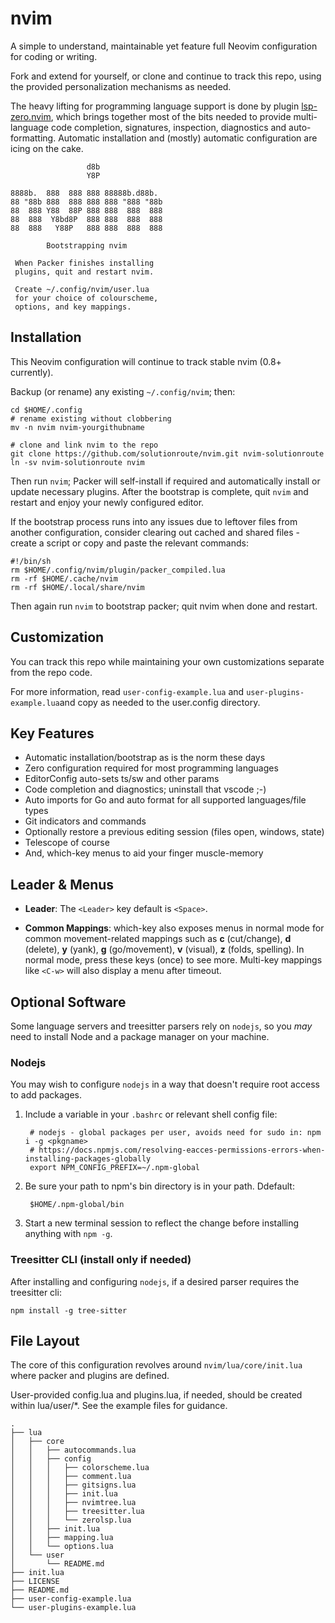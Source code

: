 # nvim

A simple to understand, maintainable yet feature full Neovim configuration for
coding or writing.

Fork and extend for yourself, or clone and continue to track this repo, using
the provided personalization mechanisms as needed.

The heavy lifting for programming language support is done by plugin
[lsp-zero.nvim](https://github/VonHeikemen/lsp-zero.nvim), which brings
together most of the bits needed to provide multi-language code completion,
signatures, inspection, diagnostics and auto-formatting. Automatic installation
and (mostly) automatic configuration are icing on the cake. 

                     d8b
                     Y8P

    8888b.  888  888 888 88888b.d88b.
    88 "88b 888  888 888 888 "888 "88b
    88  888 Y88  88P 888 888  888  888
    88  888  Y8bd8P  888 888  888  888
    88  888   Y88P   888 888  888  888

            Bootstrapping nvim

     When Packer finishes installing
     plugins, quit and restart nvim.

     Create ~/.config/nvim/user.lua
     for your choice of colourscheme,
     options, and key mappings.

## Installation

This Neovim configuration will continue to track stable nvim (0.8+ currently).

Backup (or rename) any existing `~/.config/nvim`; then:

    cd $HOME/.config
    # rename existing without clobbering
    mv -n nvim nvim-yourgithubname

    # clone and link nvim to the repo
    git clone https://github.com/solutionroute/nvim.git nvim-solutionroute
    ln -sv nvim-solutionroute nvim

Then run `nvim`; Packer will self-install if required and automatically install
or update necessary plugins. After the bootstrap is complete, quit `nvim` and
restart and enjoy your newly configured editor.

If the bootstrap process runs into any issues due to leftover files from
another configuration, consider clearing out cached and shared files - create a
script or copy and paste the relevant commands:

    #!/bin/sh
    rm $HOME/.config/nvim/plugin/packer_compiled.lua
    rm -rf $HOME/.cache/nvim
    rm -rf $HOME/.local/share/nvim

Then again run `nvim` to bootstrap packer; quit nvim when done and restart.

## Customization

You can track this repo while maintaining your own customizations separate from
the repo code. 

For more information, read `user-config-example.lua` and
`user-plugins-example.lua`and copy as needed to the user.config directory.

## Key Features 

- Automatic installation/bootstrap as is the norm these days
- Zero configuration required for most programming languages
- EditorConfig auto-sets ts/sw and other params
- Code completion and diagnostics; uninstall that vscode ;-)
- Auto imports for Go and auto format for all supported languages/file types
- Git indicators and commands
- Optionally restore a previous editing session (files open, windows, state)
- Telescope of course
- And, which-key menus to aid your finger muscle-memory

## Leader & Menus 

- **Leader**: The `<Leader>` key default is `<Space>`.

- **Common Mappings**: which-key also exposes menus in normal mode for common
  movement-related mappings such as **c** (cut/change), **d** (delete), **y**
  (yank), **g** (go/movement), **v** (visual), **z** (folds, spelling). In
  normal mode, press these keys (once) to see more. Multi-key mappings like
  `<C-w>` will also display a menu after timeout.

## Optional Software

Some language servers and treesitter parsers rely on `nodejs`, so you *may*
need to install Node and a package manager on your machine. 

### Nodejs

You may wish to configure `nodejs` in a way that doesn't require root access to
add packages.

1. Include a variable in your `.bashrc` or relevant shell config file:

        # nodejs - global packages per user, avoids need for sudo in: npm i -g <pkgname>
        # https://docs.npmjs.com/resolving-eacces-permissions-errors-when-installing-packages-globally
        export NPM_CONFIG_PREFIX=~/.npm-global

2. Be sure your path to npm's bin directory is in your path. Ddefault:

        $HOME/.npm-global/bin

3. Start a new terminal session to reflect the change before installing
   anything with `npm -g`.

### Treesitter CLI (install only if needed)

After installing and configuring `nodejs`, if a desired parser
requires the treesitter cli:

    npm install -g tree-sitter

## File Layout

The core of this configuration revolves around `nvim/lua/core/init.lua` where
packer and plugins are defined. 

User-provided config.lua and plugins.lua, if needed, should be created within
lua/user/*. See the example files for guidance.

    .
    ├── lua
    │   ├── core
    │   │   ├── autocommands.lua
    │   │   ├── config
    │   │   │   ├── colorscheme.lua
    │   │   │   ├── comment.lua
    │   │   │   ├── gitsigns.lua
    │   │   │   ├── init.lua
    │   │   │   ├── nvimtree.lua
    │   │   │   ├── treesitter.lua
    │   │   │   └── zerolsp.lua
    │   │   ├── init.lua
    │   │   ├── mapping.lua
    │   │   └── options.lua
    │   └── user
    │       └── README.md
    ├── init.lua
    ├── LICENSE
    ├── README.md
    ├── user-config-example.lua
    └── user-plugins-example.lua
